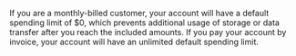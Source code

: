 If you are a monthly-billed customer, your account will have a default spending limit of $0, which prevents additional usage of storage or data transfer after you reach the included amounts. If you pay your account by invoice, your account will have an unlimited default spending limit.
